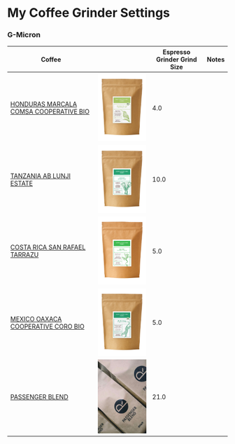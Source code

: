 # My Coffee Grinder Settings


### G-Micron
| Coffee                                                                                                                          |                                                                    | Espresso Grinder Grind Size | Notes
|---------------------------------------------------------------------------------------------------------------------------------|--------------------------------------------------------------------|-----------------------------| ---
| [ HONDURAS MARCALA COMSA COOPERATIVE BIO ](https://shop.kaffeeroestereibaum.de/collections/kaffee/products/kaffee-honduras-bio) | <img src="./images/honduras_marcala.jpg" width="300">              | 4.0                         | 
| [ TANZANIA AB LUNJI ESTATE ](https://shop.kaffeeroestereibaum.de/collections/kaffee/products/kaffee-tanzania)                   | <img src="./images/tanzania_ab_lunji_estate.jpg" width="300">      | 10.0                        | 
| [ COSTA RICA SAN RAFAEL TARRAZU ](https://shop.kaffeeroestereibaum.de/collections/kaffee/products/kaffee-costa-rica)            | <img src="./images/costa_rica_san_rafael_tarrazu.jpg" width="300"> | 5.0                         |
| [ MEXICO OAXACA COOPERATIVE CORO BIO](https://shop.kaffeeroestereibaum.de/collections/kaffee/products/kaffee-mexico-bio)        | <img src="./images/mexico_oaxaca.jpg" width="300">                 | 5.0                         |
| [ PASSENGER BLEND ](https://www.passenger-coffee.de/produkt/passenger-blend/)                                                   | <img src="./images/passenger_blend.jpg" width="300">               | 21.0                        | 



